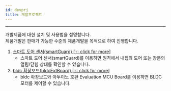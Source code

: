 ```yaml
---
id: devprj
title: 개발프로젝트
---
```

---

개발제품에 대한 설치 및 사용법을 설명합니다.  
제품개발은 판매가 가능한 수준의 제품개발을 목적으로 하여 진행합니다.

1. [스마트 도어 센서(smartGuard) [☜ click for more]](./devprj/ews2)
	* 스마트 도어 센서(smartGuard)를 이용하면 원격에서 내집의 도어 또는 창문의 열림/닫힘 상태를 확인할 수 있습니다.
2. [bldc 확장보드(bldcExtBoard) [☜ click for more]](./devprj/bldc)
	* bldc 확장보드와 아두이노 호환 Evaluation MCU Board를 이용하면 BLDC모터를 제어할 수 있습니다.
